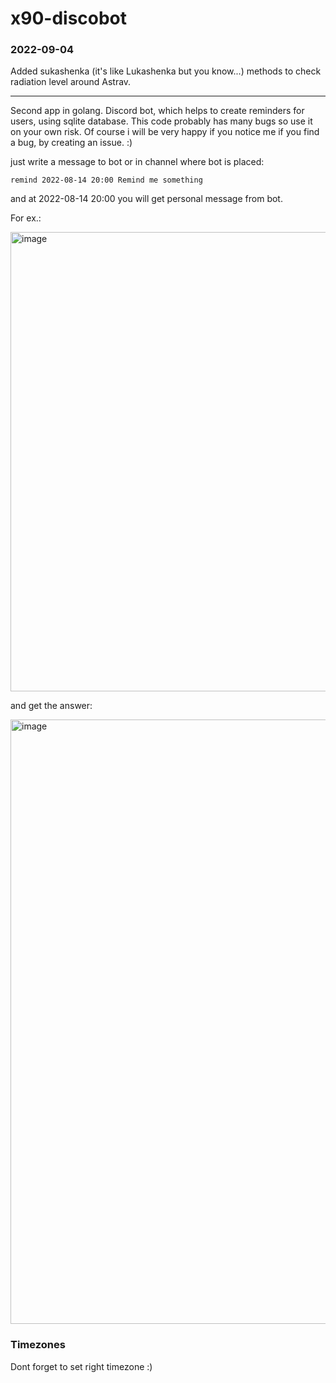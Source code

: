 # x90-discobot

### 2022-09-04 

Added sukashenka (it's like Lukashenka but you know...) methods to check radiation level around Astrav.


---

Second app in golang. Discord bot, which helps to create reminders for users, using sqlite database. This code probably has many bugs so use it on your own risk. Of course i will be very happy if you notice me if you find a bug, by creating an issue. :)   

just write a message to bot or in channel where bot is placed:

`remind 2022-08-14 20:00 Remind me something`

and at 2022-08-14 20:00 you will get personal message from bot.

For ex.:

<img width="735" alt="image" src="https://user-images.githubusercontent.com/90475186/184553136-599d7f76-0727-4920-a535-63b2a08951b6.png">

and get the answer:

<img width="967" alt="image" src="https://user-images.githubusercontent.com/90475186/184553185-45c896ff-2fb3-4a79-81d7-25b12250e6f4.png">

### Timezones

Dont forget to set right timezone :) 

